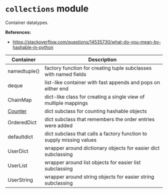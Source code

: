 # `collections` module

Container datatypes.


**References:**
- https://stackoverflow.com/questions/14535730/what-do-you-mean-by-hashable-in-python


| Container          | Description                                                          |
| ------------------ | -------------------------------------------------------------------  |
| namedtuple()       | factory function for creating tuple subclasses with named fields     |
| deque              | list-like container with fast appends and pops on either end         |
| ChainMap           | dict-like class for creating a single view of multiple mappings      |
| [Counter][counter] | dict subclass for counting hashable objects                          |
| OrderedDict        | dict subclass that remembers the order entries were added            |
| defaultdict        | dict subclass that calls a factory function to supply missing values |
| UserDict           | wrapper around dictionary objects for easier dict subclassing        |
| UserList           | wrapper around list objects for easier list subclassing              |
| UserString         | wrapper around string objects for easier string subclassing          |

[counter]: ./counter.md
